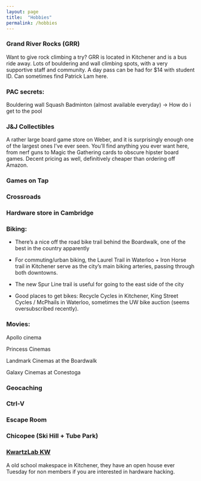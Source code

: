 ```yaml
---
layout: page
title:  "Hobbies"
permalink: /hobbies
---
```


### Grand River Rocks (GRR)
Want to give rock climbing a try? GRR is located in Kitchener and is a bus ride away. Lots of bouldering and wall climbing spots, with a very supportive staff and community. A day pass can be had for $14 with student ID. Can sometimes find Patrick Lam here.

### PAC secrets:
Bouldering wall
Squash
Badminton (almost available everyday)
-> How do i get to the pool

### J&J Collectibles
A rather large board game store on Weber, and it is surprisingly enough one of the largest ones I’ve ever seen. You’ll find anything you ever want here, from nerf guns to Magic the Gathering cards to obscure hipster board games. Decent pricing as well, definitively cheaper than ordering off Amazon.

### Games on Tap
### Crossroads
### Hardware store in Cambridge
### Biking:
- There’s a nice off the road bike trail behind the Boardwalk, one of the best in the country apparently

- For commuting/urban biking, the Laurel Trail in Waterloo + Iron Horse trail in Kitchener serve as the city’s main biking arteries, passing through both downtowns.

- The new Spur Line trail is useful for going to the east side of the city

- Good places to get bikes: Recycle Cycles in Kitchener, King Street Cycles / McPhails in Waterloo, sometimes the UW bike auction (seems oversubscribed recently).

### Movies:
Apollo cinema

Princess Cinemas

Landmark Cinemas at the Boardwalk

Galaxy Cinemas at Conestoga

### Geocaching

### Ctrl-V

### Escape Room

### Chicopee (Ski Hill + Tube Park)

### [KwartzLab KW](http://www.kwartzlab.ca/)
A old school makespace in Kitchener, they have an open house ever Tuesday for non members if you are interested in hardware hacking.
